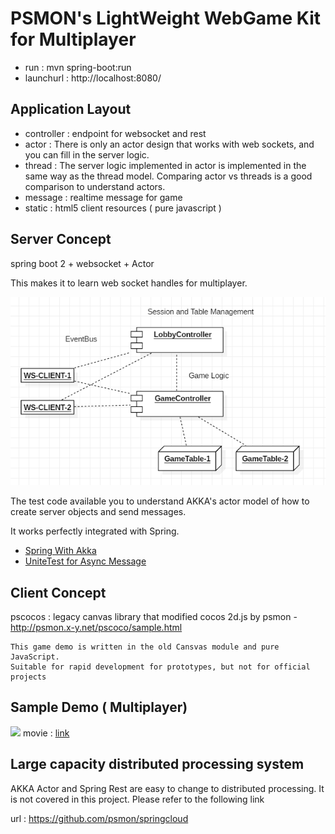 # PSMON's LightWeight WebGame Kit for Multiplayer

- run : mvn spring-boot:run
- launchurl : http://localhost:8080/

## Application Layout
- controller : endpoint for websocket and rest
- actor : There is only an actor design that works with web sockets, and you can fill in the server logic.
- thread : The server logic implemented in actor is implemented in the same way as the thread model. Comparing actor vs threads is a good comparison to understand actors.
- message : realtime message for game
- static : html5 client resources ( pure javascript )

## Server Concept

spring boot 2 + websocket + Actor

This makes it to learn web socket handles for multiplayer.

![...](doc/ws-server.png)


The test code available you to understand AKKA's actor model of how to create server objects and send messages.

It works perfectly integrated with Spring.

- [Spring With Akka](src/test/java/com/vgw/demo/gameweb/SpringAkkaIntegrationTest.java)
- [UniteTest for Async Message](src/test/java/com/vgw/demo/gameweb/actor)


## Client Concept

pscocos : legacy canvas library that modified cocos 2d.js by psmon -http://psmon.x-y.net/pscoco/sample.html

    This game demo is written in the old Cansvas module and pure JavaScript.
    Suitable for rapid development for prototypes, but not for official projects

## Sample Demo ( Multiplayer)

![](http://wiki.webnori.com/download/attachments/17727533/image2018-12-24_23-12-40.png?version=1&modificationDate=1545660760701&api=v2)
movie  : [link](http://wiki.webnori.com/display/devbegin/multiplayer-cardgame?preview=/17727533/17727532/play-demo.mp4)

## Large capacity distributed processing system

AKKA Actor and Spring Rest are easy to change to distributed processing. It is not covered in this project. Please refer to the following link

url : https://github.com/psmon/springcloud
